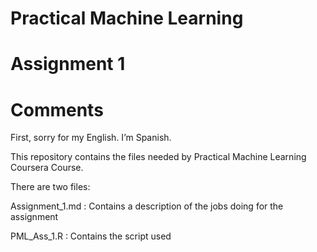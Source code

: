 

Practical Machine Learning
==========================

Assignment 1
============

Comments
========

First, sorry for my English. I’m Spanish.

This repository contains the files needed by Practical Machine Learning Coursera Course.

There are two files:

Assignment_1.md : Contains a description of the jobs doing for the assignment

PML_Ass_1.R     : Contains the script used
